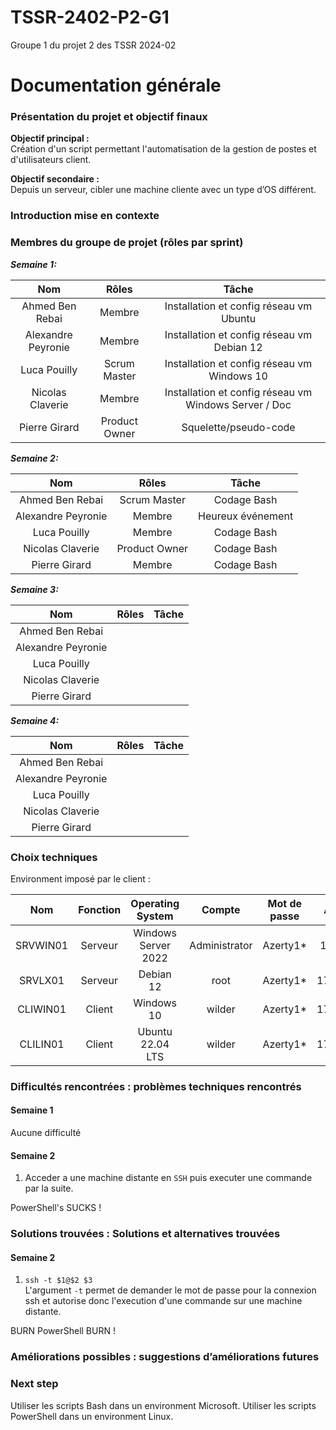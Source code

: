 # TSSR-2402-P2-G1
Groupe 1 du projet 2 des TSSR 2024-02


# Documentation générale 
### Présentation du projet et objectif finaux 
 **Objectif principal :**  
Création d'un script permettant l'automatisation de la gestion de postes et d'utilisateurs client.

  **Objectif secondaire :**  
Depuis un serveur, cibler une machine cliente avec un type d’OS différent. 

### Introduction mise en contexte 


### Membres du groupe de projet (rôles par sprint) 
***Semaine 1:***

|        Nom         |     Rôles     |                         Tâche                         |
| :----------------: | :-----------: | :---------------------------------------------------: |
|  Ahmed Ben Rebai   |    Membre     |        Installation et config réseau vm Ubuntu        |
| Alexandre Peyronie |    Membre     |      Installation et config réseau vm Debian 12       |
|    Luca Pouilly    | Scrum Master  |      Installation et config réseau vm Windows 10      |
|  Nicolas Claverie  |    Membre     | Installation et config réseau vm Windows Server / Doc |
|   Pierre Girard    | Product Owner |                 Squelette/pseudo-code                 |

***Semaine 2:***  

|        Nom         |     Rôles     |       Tâche       |
| :----------------: | :-----------: | :---------------: |
|  Ahmed Ben Rebai   | Scrum Master  |    Codage Bash    |
| Alexandre Peyronie |    Membre     | Heureux événement |
|    Luca Pouilly    |    Membre     |    Codage Bash    |
|  Nicolas Claverie  | Product Owner |    Codage Bash    |
|   Pierre Girard    |    Membre     |    Codage Bash    |

***Semaine 3:***  

|        Nom         | Rôles | Tâche |
| :----------------: | :---: | :---: |
|  Ahmed Ben Rebai   |       |       |
| Alexandre Peyronie |       |       |
|    Luca Pouilly    |       |       |
|  Nicolas Claverie  |       |       |
|   Pierre Girard    |       |       |

***Semaine 4:***

|        Nom         | Rôles | Tâche |
| :----------------: | :---: | :---: |
|  Ahmed Ben Rebai   |       |       |
| Alexandre Peyronie |       |       |
|    Luca Pouilly    |       |       |
|  Nicolas Claverie  |       |       |
|   Pierre Girard    |       |       |

### Choix techniques 

Environment imposé par le client :

|   Nom    | Fonction |  Operating System   |    Compte     | Mot de passe |  Adresse IP  | CIDR  |
| :------: | :------: | :-----------------: | :-----------: | :----------: | :----------: | :---: |
| SRVWIN01 | Serveur  | Windows Server 2022 | Administrator |   Azerty1*   | 172.16.10.5  |  /24  |
| SRVLX01  | Serveur  |      Debian 12      |     root      |   Azerty1*   | 172.16.10.10 |  /24  |
| CLIWIN01 |  Client  |     Windows 10      |    wilder     |   Azerty1*   | 172.16.10.20 |  /24  |
| CLILIN01 |  Client  |  Ubuntu 22.04 LTS   |    wilder     |   Azerty1*   | 172.16.10.30 |  /24  |

### Difficultés rencontrées : problèmes techniques rencontrés

#### Semaine 1

Aucune difficulté

#### Semaine 2

1)  Acceder a une machine distante en `SSH` puis executer une commande par la suite.

PowerShell's SUCKS !

### Solutions trouvées : Solutions et alternatives trouvées

#### Semaine 2

1) ```ssh -t $1@$2 $3```  
   L'argument `-t` permet de demander le mot de passe pour la connexion ssh et autorise donc l'execution d'une commande sur une machine distante.

BURN PowerShell BURN !

### Améliorations possibles : suggestions d’améliorations futures



### Next step

Utiliser les scripts Bash dans un environment Microsoft.
Utiliser les scripts PowerShell dans un environment Linux.
